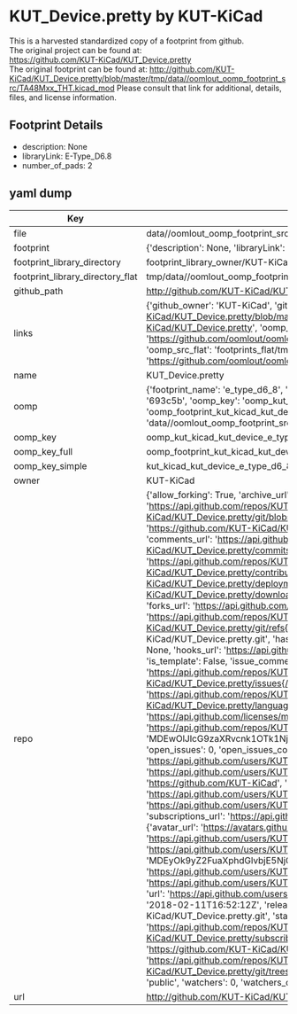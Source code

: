 # KUT_Device.pretty by KUT-KiCad  
This is a harvested standardized copy of a footprint from github.  
The original project can be found at:  
https://github.com/KUT-KiCad/KUT_Device.pretty  
The original footprint can be found at:
http://github.com/KUT-KiCad/KUT_Device.pretty/blob/master/tmp/data//oomlout_oomp_footprint_src/TA48Mxx_THT.kicad_mod
Please consult that link for additional, details, files, and license information.  
## Footprint Details
* description: None  
* libraryLink: E-Type_D6.8  
* number_of_pads: 2  
## yaml dump  
| Key | Value |  
| --- | --- |  
| file | data//oomlout_oomp_footprint_src/KUT_Device.pretty/E-Type_D6.8.kicad_mod |  
| footprint | {'description': None, 'libraryLink': 'E-Type_D6.8', 'number_of_pads': 2} |  
| footprint_library_directory | footprint_library_owner/KUT-KiCad_KUT_Device.pretty |  
| footprint_library_directory_flat | tmp/data//oomlout_oomp_footprint_src/footprints_flat/kut_kicad_kut_device_e_type_d6_8/working |  
| github_path | http://github.com/KUT-KiCad/KUT_Device.pretty/blob/master/tmp/data//oomlout_oomp_footprint_src/E-Type_D6.8.kicad_mod |  
| links | {'github_owner': 'KUT-KiCad', 'github_repo_name': 'KUT_Device.pretty', 'github_src': 'http://github.com/KUT-KiCad/KUT_Device.pretty/blob/master/tmp/data//oomlout_oomp_footprint_src/TA48Mxx_THT.kicad_mod', 'github_src_repo': 'https://github.com/KUT-KiCad/KUT_Device.pretty', 'oomp_bot': 'tmp/data//oomlout_oomp_footprint_src/footprints/kut_kicad_kut_device_e_type_d6_8/working', 'oomp_bot_github': 'https://github.com/oomlout/oomlout_oomp_footprint_bot/tree/main/tmp/data//oomlout_oomp_footprint_src/footprints/kut_kicad_kut_device_e_type_d6_8/working', 'oomp_src_flat': 'footprints_flat/tmp/data//oomlout_oomp_footprint_src/footprints_flat/kut_kicad_kut_device_e_type_d6_8/working', 'oomp_src_flat_github': 'https://github.com/oomlout/oomlout_oomp_footprint_src/tree/main/tmp/data//oomlout_oomp_footprint_src/footprints_flat/kut_kicad_kut_device_e_type_d6_8/working'} |  
| name | KUT_Device.pretty |  
| oomp | {'footprint_name': 'e_type_d6_8', 'library_name': 'kut_device', 'md5': '693c5b3a479bec2f73087e5f7b7de902', 'md5_10': '693c5b3a47', 'md5_5': '693c5', 'md5_6': '693c5b', 'oomp_key': 'oomp_kut_kicad_kut_device_e_type_d6_8', 'oomp_key_extra': 'oomp_footprint_kut_kicad_kut_device_e_type_d6_8', 'oomp_key_full': 'oomp_footprint_kut_kicad_kut_device_e_type_d6_8_693c5b', 'oomp_key_simple': 'kut_kicad_kut_device_e_type_d6_8', 'original_filename': 'data//oomlout_oomp_footprint_src/KUT_Device.pretty/E-Type_D6.8.kicad_mod', 'owner_name': 'kut_kicad'} |  
| oomp_key | oomp_kut_kicad_kut_device_e_type_d6_8 |  
| oomp_key_full | oomp_footprint_kut_kicad_kut_device_e_type_d6_8 |  
| oomp_key_simple | kut_kicad_kut_device_e_type_d6_8 |  
| owner | KUT-KiCad |  
| repo | {'allow_forking': True, 'archive_url': 'https://api.github.com/repos/KUT-KiCad/KUT_Device.pretty/{archive_format}{/ref}', 'archived': False, 'assignees_url': 'https://api.github.com/repos/KUT-KiCad/KUT_Device.pretty/assignees{/user}', 'blobs_url': 'https://api.github.com/repos/KUT-KiCad/KUT_Device.pretty/git/blobs{/sha}', 'branches_url': 'https://api.github.com/repos/KUT-KiCad/KUT_Device.pretty/branches{/branch}', 'clone_url': 'https://github.com/KUT-KiCad/KUT_Device.pretty.git', 'collaborators_url': 'https://api.github.com/repos/KUT-KiCad/KUT_Device.pretty/collaborators{/collaborator}', 'comments_url': 'https://api.github.com/repos/KUT-KiCad/KUT_Device.pretty/comments{/number}', 'commits_url': 'https://api.github.com/repos/KUT-KiCad/KUT_Device.pretty/commits{/sha}', 'compare_url': 'https://api.github.com/repos/KUT-KiCad/KUT_Device.pretty/compare/{base}...{head}', 'contents_url': 'https://api.github.com/repos/KUT-KiCad/KUT_Device.pretty/contents/{+path}', 'contributors_url': 'https://api.github.com/repos/KUT-KiCad/KUT_Device.pretty/contributors', 'created_at': '2016-05-29T17:47:23Z', 'default_branch': 'master', 'deployments_url': 'https://api.github.com/repos/KUT-KiCad/KUT_Device.pretty/deployments', 'description': 'KiCad Device footprint library', 'disabled': False, 'downloads_url': 'https://api.github.com/repos/KUT-KiCad/KUT_Device.pretty/downloads', 'events_url': 'https://api.github.com/repos/KUT-KiCad/KUT_Device.pretty/events', 'fork': False, 'forks': 0, 'forks_count': 0, 'forks_url': 'https://api.github.com/repos/KUT-KiCad/KUT_Device.pretty/forks', 'full_name': 'KUT-KiCad/KUT_Device.pretty', 'git_commits_url': 'https://api.github.com/repos/KUT-KiCad/KUT_Device.pretty/git/commits{/sha}', 'git_refs_url': 'https://api.github.com/repos/KUT-KiCad/KUT_Device.pretty/git/refs{/sha}', 'git_tags_url': 'https://api.github.com/repos/KUT-KiCad/KUT_Device.pretty/git/tags{/sha}', 'git_url': 'git://github.com/KUT-KiCad/KUT_Device.pretty.git', 'has_discussions': False, 'has_downloads': True, 'has_issues': True, 'has_pages': False, 'has_projects': True, 'has_wiki': True, 'homepage': None, 'hooks_url': 'https://api.github.com/repos/KUT-KiCad/KUT_Device.pretty/hooks', 'html_url': 'https://github.com/KUT-KiCad/KUT_Device.pretty', 'id': 59956300, 'is_template': False, 'issue_comment_url': 'https://api.github.com/repos/KUT-KiCad/KUT_Device.pretty/issues/comments{/number}', 'issue_events_url': 'https://api.github.com/repos/KUT-KiCad/KUT_Device.pretty/issues/events{/number}', 'issues_url': 'https://api.github.com/repos/KUT-KiCad/KUT_Device.pretty/issues{/number}', 'keys_url': 'https://api.github.com/repos/KUT-KiCad/KUT_Device.pretty/keys{/key_id}', 'labels_url': 'https://api.github.com/repos/KUT-KiCad/KUT_Device.pretty/labels{/name}', 'language': None, 'languages_url': 'https://api.github.com/repos/KUT-KiCad/KUT_Device.pretty/languages', 'license': {'key': 'mit', 'name': 'MIT License', 'node_id': 'MDc6TGljZW5zZTEz', 'spdx_id': 'MIT', 'url': 'https://api.github.com/licenses/mit'}, 'merges_url': 'https://api.github.com/repos/KUT-KiCad/KUT_Device.pretty/merges', 'milestones_url': 'https://api.github.com/repos/KUT-KiCad/KUT_Device.pretty/milestones{/number}', 'mirror_url': None, 'name': 'KUT_Device.pretty', 'network_count': 0, 'node_id': 'MDEwOlJlcG9zaXRvcnk1OTk1NjMwMA==', 'notifications_url': 'https://api.github.com/repos/KUT-KiCad/KUT_Device.pretty/notifications{?since,all,participating}', 'open_issues': 0, 'open_issues_count': 0, 'organization': {'avatar_url': 'https://avatars.githubusercontent.com/u/19647057?v=4', 'events_url': 'https://api.github.com/users/KUT-KiCad/events{/privacy}', 'followers_url': 'https://api.github.com/users/KUT-KiCad/followers', 'following_url': 'https://api.github.com/users/KUT-KiCad/following{/other_user}', 'gists_url': 'https://api.github.com/users/KUT-KiCad/gists{/gist_id}', 'gravatar_id': '', 'html_url': 'https://github.com/KUT-KiCad', 'id': 19647057, 'login': 'KUT-KiCad', 'node_id': 'MDEyOk9yZ2FuaXphdGlvbjE5NjQ3MDU3', 'organizations_url': 'https://api.github.com/users/KUT-KiCad/orgs', 'received_events_url': 'https://api.github.com/users/KUT-KiCad/received_events', 'repos_url': 'https://api.github.com/users/KUT-KiCad/repos', 'site_admin': False, 'starred_url': 'https://api.github.com/users/KUT-KiCad/starred{/owner}{/repo}', 'subscriptions_url': 'https://api.github.com/users/KUT-KiCad/subscriptions', 'type': 'Organization', 'url': 'https://api.github.com/users/KUT-KiCad'}, 'owner': {'avatar_url': 'https://avatars.githubusercontent.com/u/19647057?v=4', 'events_url': 'https://api.github.com/users/KUT-KiCad/events{/privacy}', 'followers_url': 'https://api.github.com/users/KUT-KiCad/followers', 'following_url': 'https://api.github.com/users/KUT-KiCad/following{/other_user}', 'gists_url': 'https://api.github.com/users/KUT-KiCad/gists{/gist_id}', 'gravatar_id': '', 'html_url': 'https://github.com/KUT-KiCad', 'id': 19647057, 'login': 'KUT-KiCad', 'node_id': 'MDEyOk9yZ2FuaXphdGlvbjE5NjQ3MDU3', 'organizations_url': 'https://api.github.com/users/KUT-KiCad/orgs', 'received_events_url': 'https://api.github.com/users/KUT-KiCad/received_events', 'repos_url': 'https://api.github.com/users/KUT-KiCad/repos', 'site_admin': False, 'starred_url': 'https://api.github.com/users/KUT-KiCad/starred{/owner}{/repo}', 'subscriptions_url': 'https://api.github.com/users/KUT-KiCad/subscriptions', 'type': 'Organization', 'url': 'https://api.github.com/users/KUT-KiCad'}, 'private': False, 'pulls_url': 'https://api.github.com/repos/KUT-KiCad/KUT_Device.pretty/pulls{/number}', 'pushed_at': '2018-02-11T16:52:12Z', 'releases_url': 'https://api.github.com/repos/KUT-KiCad/KUT_Device.pretty/releases{/id}', 'size': 10, 'ssh_url': 'git@github.com:KUT-KiCad/KUT_Device.pretty.git', 'stargazers_count': 0, 'stargazers_url': 'https://api.github.com/repos/KUT-KiCad/KUT_Device.pretty/stargazers', 'statuses_url': 'https://api.github.com/repos/KUT-KiCad/KUT_Device.pretty/statuses/{sha}', 'subscribers_count': 8, 'subscribers_url': 'https://api.github.com/repos/KUT-KiCad/KUT_Device.pretty/subscribers', 'subscription_url': 'https://api.github.com/repos/KUT-KiCad/KUT_Device.pretty/subscription', 'svn_url': 'https://github.com/KUT-KiCad/KUT_Device.pretty', 'tags_url': 'https://api.github.com/repos/KUT-KiCad/KUT_Device.pretty/tags', 'teams_url': 'https://api.github.com/repos/KUT-KiCad/KUT_Device.pretty/teams', 'temp_clone_token': None, 'topics': [], 'trees_url': 'https://api.github.com/repos/KUT-KiCad/KUT_Device.pretty/git/trees{/sha}', 'updated_at': '2017-07-02T16:12:01Z', 'url': 'https://api.github.com/repos/KUT-KiCad/KUT_Device.pretty', 'visibility': 'public', 'watchers': 0, 'watchers_count': 0, 'web_commit_signoff_required': False} |  
| url | http://github.com/KUT-KiCad/KUT_Device.pretty |  

